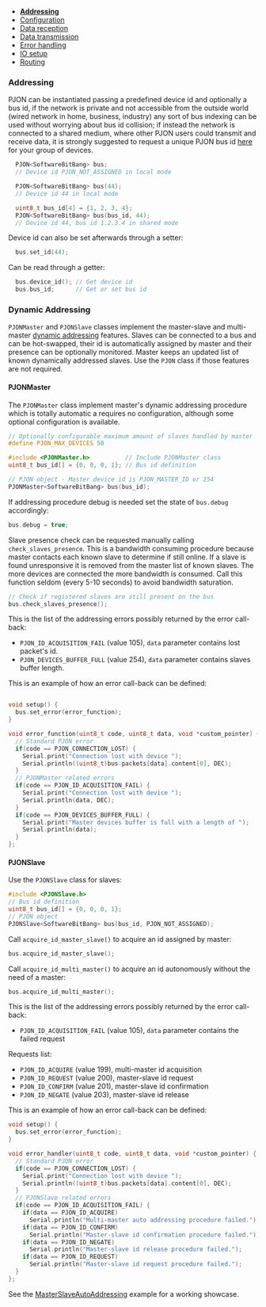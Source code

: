 - **[Addressing](/documentation/addressing.md)**
- [Configuration](/documentation/configuration.md)
- [Data reception](/documentation/data-reception.md)
- [Data transmission](/documentation/data-transmission.md)
- [Error handling](/documentation/error-handling.md)
- [IO setup](/documentation/io-setup.md)
- [Routing](/documentation/routing.md)

### Addressing
PJON can be instantiated passing a predefined device id and optionally a bus id, if the network is private and not accessible from the outside world (wired network in home, business, industry) any sort of bus indexing can be used without worrying about bus id collision; if instead the network is connected to a shared medium, where other PJON users could transmit and receive data, it is strongly suggested to request a unique PJON bus id [here](http://www.pjon.org/get-bus-id.php) for your group of devices.
```cpp  
  PJON<SoftwareBitBang> bus;
  // Device id PJON_NOT_ASSIGNED in local mode

  PJON<SoftwareBitBang> bus(44);
  // Device id 44 in local mode

  uint8_t bus_id[4] = {1, 2, 3, 4};
  PJON<SoftwareBitBang> bus(bus_id, 44);
  // Device id 44, bus id 1.2.3.4 in shared mode
```
Device id can also be set afterwards through a setter:
```cpp  
  bus.set_id(44);  
```
Can be read through a getter:
```cpp  
  bus.device_id(); // Get device id
  bus.bus_id;      // Get or set bus id
```

### Dynamic Addressing
`PJONMaster` and `PJONSlave` classes implement the master-slave and multi-master [dynamic addressing](/specification/PJON-dynamic-addressing-specification-v2.0.md) features. Slaves can be connected to a bus and can be hot-swapped, their id is automatically assigned by master and their presence can be optionally monitored. Master keeps an updated list of known dynamically addressed slaves. Use the `PJON` class if those features are not required.   

#### PJONMaster
The `PJONMaster` class implement master's dynamic addressing procedure which is totally automatic a requires no configuration, although some optional configuration is available.
```cpp
// Optionally configurable maximum amount of slaves handled by master
#define PJON_MAX_DEVICES 50

#include <PJONMaster.h>          // Include PJONMaster class
uint8_t bus_id[] = {0, 0, 0, 1}; // Bus id definition

// PJON object - Master device id is PJON_MASTER_ID or 254
PJONMaster<SoftwareBitBang> bus(bus_id);
```
If addressing procedure debug is needed set the state of `bus.debug` accordingly:
```cpp
bus.debug = true;
```
Slave presence check can be requested manually calling `check_slaves_presence`. This is a bandwidth consuming procedure because master contacts each known slave to determine if still online. If a slave is found unresponsive it is removed from the master list of known slaves. The more devices are connected the more bandwidth is consumed. Call this function seldom (every 5-10 seconds) to avoid bandwidth saturation.
```cpp
// Check if registered slaves are still present on the bus
bus.check_slaves_presence();
```
This is the list of the addressing errors possibly returned by the error call-back:

- `PJON_ID_ACQUISITION_FAIL` (value 105), `data` parameter contains lost packet's id.
- `PJON_DEVICES_BUFFER_FULL` (value 254), `data` parameter contains slaves buffer length.

This is an example of how an error call-back can be defined:
```cpp

void setup() {
  bus.set_error(error_function);
}

void error_function(uint8_t code, uint8_t data, void *custom_pointer) {
  // Standard PJON error
  if(code == PJON_CONNECTION_LOST) {
    Serial.print("Connection lost with device ");
    Serial.println((uint8_t)bus.packets[data].content[0], DEC);
  }
  // PJONMaster related errors
  if(code == PJON_ID_ACQUISITION_FAIL) {
    Serial.print("Connection lost with device ");
    Serial.println(data, DEC);
  }
  if(code == PJON_DEVICES_BUFFER_FULL) {
    Serial.print("Master devices buffer is full with a length of ");
    Serial.println(data);
  }
};
```

#### PJONSlave
Use the `PJONSlave` class for slaves:
```cpp
#include <PJONSlave.h>
// Bus id definition
uint8_t bus_id[] = {0, 0, 0, 1};
// PJON object
PJONSlave<SoftwareBitBang> bus(bus_id, PJON_NOT_ASSIGNED);
```
Call `acquire_id_master_slave()` to acquire an id assigned by master:
```cpp
bus.acquire_id_master_slave();
```
Call `acquire_id_multi_master()` to acquire an id autonomously without the need of a master:
```cpp
bus.acquire_id_multi_master();
```
This is the list of the addressing errors possibly returned by the error call-back:
- `PJON_ID_ACQUISITION_FAIL` (value 105), `data` parameter contains the failed request

Requests list:
- `PJON_ID_ACQUIRE` (value 199), multi-master id acquisition
- `PJON_ID_REQUEST` (value 200), master-slave id request
- `PJON_ID_CONFIRM` (value 201), master-slave id confirmation
- `PJON_ID_NEGATE`  (value 203), master-slave id release

This is an example of how an error call-back can be defined:
```cpp
void setup() {
  bus.set_error(error_function);
}

void error_handler(uint8_t code, uint8_t data, void *custom_pointer) {
  // Standard PJON error
  if(code == PJON_CONNECTION_LOST) {
    Serial.print("Connection lost with device ");
    Serial.println((uint8_t)bus.packets[data].content[0], DEC);
  }
  // PJONSlave related errors
  if(code == PJON_ID_ACQUISITION_FAIL) {
    if(data == PJON_ID_ACQUIRE)
      Serial.println("Multi-master auto addressing procedure failed.");
    if(data == PJON_ID_CONFIRM)
      Serial.println("Master-slave id confirmation procedure failed.");
    if(data == PJON_ID_NEGATE)
      Serial.println("Master-slave id release procedure failed.");
    if(data == PJON_ID_REQUEST)
      Serial.println("Master-slave id request procedure failed.");
  }
};
```

See the [MasterSlaveAutoAddressing](../examples/ARDUINO/Network/SoftwareBitBang/MasterSlaveAutoAddressing) example for a working showcase.
